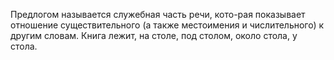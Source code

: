 Предлогом называется служебная часть речи, кото-рая 
показывает отношение существительного (а также 
местоимения и числительного) к другим словам. Книга
 лежит, на столе, под столом, около стола, у стола.
 